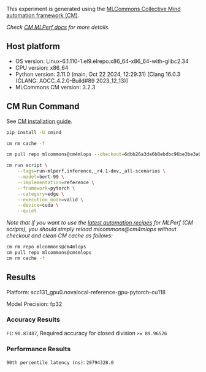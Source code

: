 This experiment is generated using the [MLCommons Collective Mind automation framework (CM)](https://github.com/mlcommons/cm4mlops).

*Check [CM MLPerf docs](https://docs.mlcommons.org/inference) for more details.*

## Host platform

* OS version: Linux-6.1.110-1.el9.elrepo.x86_64-x86_64-with-glibc2.34
* CPU version: x86_64
* Python version: 3.11.0 (main, Oct 22 2024, 12:29:31) [Clang 16.0.3 (CLANG: AOCC_4.2.0-Build#89 2023_12_13)]
* MLCommons CM version: 3.2.3

## CM Run Command

See [CM installation guide](https://docs.mlcommons.org/inference/install/).

```bash
pip install -U cmind

cm rm cache -f

cm pull repo mlcommons@cm4mlops --checkout=6dbb26a3da6b8ebdbc96be3be3a0e9817d3b6d26

cm run script \
	--tags=run-mlperf,inference,_r4.1-dev,_all-scenarios \
	--model=bert-99 \
	--implementation=reference \
	--framework=pytorch \
	--category=edge \
	--execution_mode=valid \
	--device=cuda \
	--quiet
```
*Note that if you want to use the [latest automation recipes](https://docs.mlcommons.org/inference) for MLPerf (CM scripts),
 you should simply reload mlcommons@cm4mlops without checkout and clean CM cache as follows:*

```bash
cm rm repo mlcommons@cm4mlops
cm pull repo mlcommons@cm4mlops
cm rm cache -f

```

## Results

Platform: scc131_gpu0.novalocal-reference-gpu-pytorch-cu118

Model Precision: fp32

### Accuracy Results 
`F1`: `90.87487`, Required accuracy for closed division `>= 89.96526`

### Performance Results 
`90th percentile latency (ns)`: `20794328.0`

